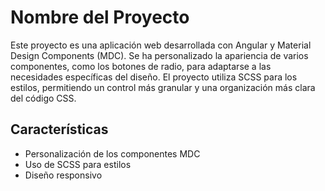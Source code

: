 # Nombre del Proyecto

Este proyecto es una aplicación web desarrollada con Angular y Material Design Components (MDC). Se ha personalizado la apariencia de varios componentes, como los botones de radio, para adaptarse a las necesidades específicas del diseño. El proyecto utiliza SCSS para los estilos, permitiendo un control más granular y una organización más clara del código CSS.

## Características

- Personalización de los componentes MDC
- Uso de SCSS para estilos
- Diseño responsivo


